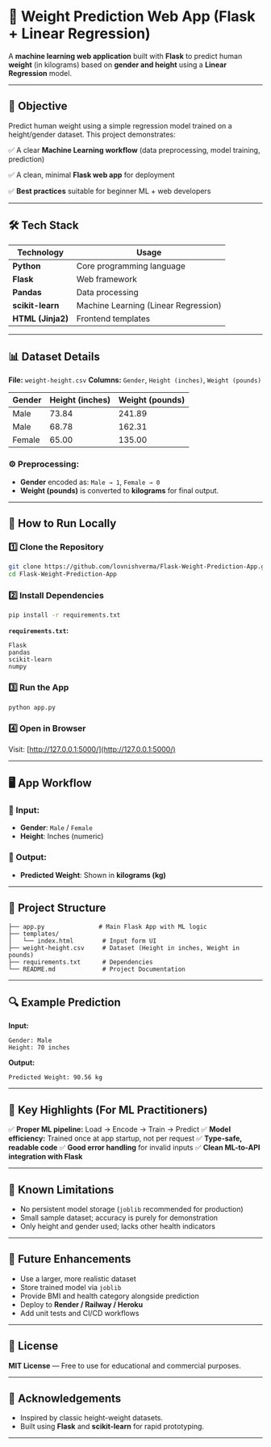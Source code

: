 # 📏 Weight Prediction Web App (Flask + Linear Regression)

A **machine learning web application** built with **Flask** to predict human **weight** (in kilograms) based on **gender and height** using a **Linear Regression** model.

---

## 🎯 Objective

Predict human weight using a simple regression model trained on a height/gender dataset. This project demonstrates:

✅ A clear **Machine Learning workflow** (data preprocessing, model training, prediction)

✅ A clean, minimal **Flask web app** for deployment

✅ **Best practices** suitable for beginner ML + web developers

---

## 🛠️ Tech Stack

| Technology        | Usage                                |
| ----------------- | ------------------------------------ |
| **Python**        | Core programming language            |
| **Flask**         | Web framework                        |
| **Pandas**        | Data processing                      |
| **scikit-learn**  | Machine Learning (Linear Regression) |
| **HTML (Jinja2)** | Frontend templates                   |

---

## 📊 Dataset Details

**File:** `weight-height.csv`
**Columns:** `Gender`, `Height (inches)`, `Weight (pounds)`

| Gender | Height (inches) | Weight (pounds) |
| ------ | --------------- | --------------- |
| Male   | 73.84           | 241.89          |
| Male   | 68.78           | 162.31          |
| Female | 65.00           | 135.00          |

### ⚙️ Preprocessing:

* **Gender** encoded as: `Male → 1`, `Female → 0`
* **Weight (pounds)** is converted to **kilograms** for final output.

---

## 🚀 How to Run Locally

### 1️⃣ Clone the Repository

```bash
git clone https://github.com/lovnishverma/Flask-Weight-Prediction-App.git
cd Flask-Weight-Prediction-App
```

### 2️⃣ Install Dependencies

```bash
pip install -r requirements.txt
```

**`requirements.txt`:**

```
Flask
pandas
scikit-learn
numpy
```

### 3️⃣ Run the App

```bash
python app.py
```

### 4️⃣ Open in Browser

Visit: [http://127.0.0.1:5000/](http://127.0.0.1:5000/)

---

## 🖥️ App Workflow

### 🔹 Input:

* **Gender**: `Male` / `Female`
* **Height**: Inches (numeric)

### 🔹 Output:

* **Predicted Weight**: Shown in **kilograms (kg)**

---

## 📂 Project Structure

```
├── app.py               # Main Flask App with ML logic
├── templates/
│   └── index.html        # Input form UI
├── weight-height.csv     # Dataset (Height in inches, Weight in pounds)
├── requirements.txt      # Dependencies
└── README.md             # Project Documentation
```

---

## 🔍 Example Prediction

**Input:**

```
Gender: Male
Height: 70 inches
```

**Output:**

```
Predicted Weight: 90.56 kg
```

---

## 📌 Key Highlights (For ML Practitioners)

✅ **Proper ML pipeline:** Load → Encode → Train → Predict
✅ **Model efficiency:** Trained once at app startup, not per request
✅ **Type-safe, readable code**
✅ **Good error handling** for invalid inputs
✅ **Clean ML-to-API integration with Flask**

---

## 🚧 Known Limitations

* No persistent model storage (`joblib` recommended for production)
* Small sample dataset; accuracy is purely for demonstration
* Only height and gender used; lacks other health indicators

---

## 🔮 Future Enhancements

* Use a larger, more realistic dataset
* Store trained model via `joblib`
* Provide BMI and health category alongside prediction
* Deploy to **Render / Railway / Heroku**
* Add unit tests and CI/CD workflows

---

## 📄 License

**MIT License** — Free to use for educational and commercial purposes.

---

## 🙌 Acknowledgements

* Inspired by classic height-weight datasets.
* Built using **Flask** and **scikit-learn** for rapid prototyping.

---
